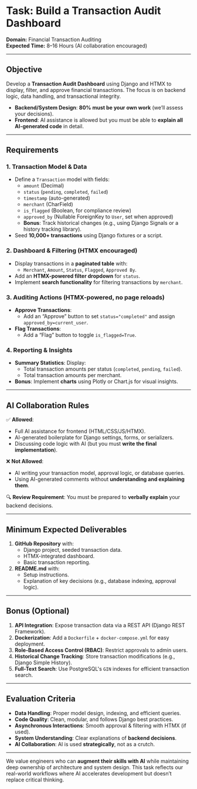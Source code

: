 # **Task: Build a Transaction Audit Dashboard**  

**Domain:** Financial Transaction Auditing  
**Expected Time:** 8–16 Hours (AI collaboration encouraged)  

---

## **Objective**  

Develop a **Transaction Audit Dashboard** using Django and HTMX to display, filter, and approve financial transactions. The focus is on backend logic, data handling, and transactional integrity.  

- **Backend/System Design**: **80% must be your own work** (we’ll assess your decisions).  
- **Frontend**: AI assistance is allowed but you must be able to **explain all AI-generated code** in detail.  

---

## **Requirements**  

### **1. Transaction Model & Data**  

- Define a `Transaction` model with fields:  
  - `amount` (Decimal)  
  - `status` (`pending`, `completed`, `failed`)  
  - `timestamp` (auto-generated)  
  - `merchant` (CharField)  
  - `is_flagged` (Boolean, for compliance review)  
  - `approved_by` (Nullable ForeignKey to `User`, set when approved)  
  - **Bonus**: Track historical changes (e.g., using Django Signals or a history tracking library).  
- Seed **10,000+ transactions** using Django fixtures or a script.  

### **2. Dashboard & Filtering (HTMX encouraged)**  

- Display transactions in a **paginated table** with:  
  - `Merchant`, `Amount`, `Status`, `Flagged`, `Approved By`.  
- Add an **HTMX-powered filter dropdown** for `status`.  
- Implement **search functionality** for filtering transactions by `merchant`.  

### **3. Auditing Actions (HTMX-powered, no page reloads)**  

- **Approve Transactions**:  
  - Add an “Approve” button to set `status="completed"` and assign `approved_by=current_user`.  
- **Flag Transactions**:  
  - Add a “Flag” button to toggle `is_flagged=True`.  

### **4. Reporting & Insights**  

- **Summary Statistics**: Display:  
  - Total transaction amounts per status (`completed`, `pending`, `failed`).  
  - Total transaction amounts per merchant.  
- **Bonus**: Implement **charts** using Plotly or Chart.js for visual insights.  

---

## **AI Collaboration Rules**  

✅ **Allowed**:  

- Full AI assistance for frontend (HTML/CSS/JS/HTMX).  
- AI-generated boilerplate for Django settings, forms, or serializers.  
- Discussing code logic with AI (but you must **write the final implementation**).  

❌ **Not Allowed**:  

- AI writing your transaction model, approval logic, or database queries.  
- Using AI-generated comments without **understanding and explaining them**.  

🔍 **Review Requirement**: You must be prepared to **verbally explain** your backend decisions.  

---

## **Minimum Expected Deliverables**  

1. **GitHub Repository** with:  
   - Django project, seeded transaction data.  
   - HTMX-integrated dashboard.  
   - Basic transaction reporting.  
2. **README.md** with:  
   - Setup instructions.  
   - Explanation of key decisions (e.g., database indexing, approval logic).  

---

## **Bonus (Optional)**  

1. **API Integration**: Expose transaction data via a REST API (Django REST Framework).  
2. **Dockerization**: Add a `Dockerfile` + `docker-compose.yml` for easy deployment.  
3. **Role-Based Access Control (RBAC)**: Restrict approvals to admin users.  
4. **Historical Change Tracking**: Store transaction modifications (e.g., Django Simple History).  
5. **Full-Text Search**: Use PostgreSQL's `GIN` indexes for efficient transaction search.  

---

## **Evaluation Criteria**  

- **Data Handling**: Proper model design, indexing, and efficient queries.  
- **Code Quality**: Clean, modular, and follows Django best practices.  
- **Asynchronous Interactions**: Smooth approval & filtering with HTMX (if used).  
- **System Understanding**: Clear explanations of **backend decisions**.  
- **AI Collaboration**: AI is used **strategically**, not as a crutch.  

---

We value engineers who can **augment their skills with AI** while maintaining deep ownership of architecture and system design. This task reflects our real-world workflows where AI accelerates development but doesn’t replace critical thinking.